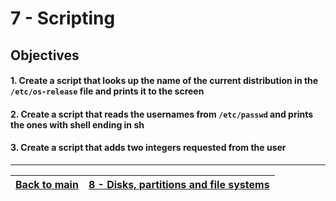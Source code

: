 # 7 - Scripting

## Objectives

#### 1. Create a script that looks up the name of the current distribution in the `/etc/os-release` file and prints it to the screen
#### 2. Create a script that reads the usernames from `/etc/passwd` and prints the ones with shell ending in sh
#### 3. Create a script that adds two integers requested from the user

-----------
[Back to main](../README.md)| [8 - Disks, partitions and file systems](../challenges/lab-disks.md) |
:----- |:---- |

